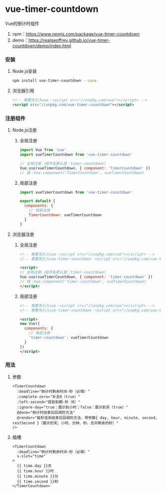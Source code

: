 # vue-timer-countdown

Vue的倒计时组件

1. npm：<https://www.npmjs.com/package/vue-timer-countdown>
2. demo：<https://realgeoffrey.github.io/vue-timer-countdown/demo/index.html>

### 安装
1. Node.js安装

    ```bash
    npm install vue-timer-countdown --save
    ```
2. 浏览器引用

    ```html
    <!-- 需要先引入vue：<script src="//unpkg.com/vue"></script> -->
    <script src="//unpkg.com/vue-timer-countdown"></script>
    ```

### 注册组件
1. Node.js注册

    1. 全局注册

        ```javascript
        import Vue from 'vue'
        import vueTimerCountdown from 'vue-timer-countdown'

        // 全局注册（组件名默认是：timer-countdown）
        Vue.use(vueTimerCountdown, { component: 'TimerCountdown' })
        // 或：Vue.component('TimerCountdown', vueTimerCountdown)
        ```
    2. 局部注册

        ```javascript
        import vueTimerCountdown from 'vue-timer-countdown'

        export default {
          components: {
            // 局部注册
            TimerCountdown: vueTimerCountdown
          }
        }
        ```
2. 浏览器注册

    1. 全局注册

        ```html
        <!-- 需要先引入vue：<script src="//unpkg.com/vue"></script> -->
        <!-- 需要先引入vue-timer-countdown：<script src="//unpkg.com/vue-timer-countdown"></script> -->

        <script>
        // 全局注册（组件名默认是：timer-countdown）
        Vue.use(vueTimerCountdown, { component: 'timer-countdown' })
        // 或：Vue.component('timer-countdown', vueTimerCountdown)
        </script>
        ```
    2. 局部注册

        ```html
        <!-- 需要先引入vue：<script src="//unpkg.com/vue"></script> -->
        <!-- 需要先引入vue-timer-countdown：<script src="//unpkg.com/vue-timer-countdown"></script> -->

        <script>
        new Vue({
          components: {
            // 局部注册
            'timer-countdown': vueTimerCountdown
          }
        })
        </script>
        ```

### 用法
1. 参数

    ```vue
    <TimerCountdown
      :deadline="倒计时剩余时间-秒（必填）"
      :complete-zero="补全0（true）"
      :left-second="提前到期-秒（0）"
      :ignore-day="true：展示到小时；false：展示到天（true）"
      @done="倒计时结束后回调的方法"
      @render="每秒渲染结束后回调的方法，带参数{ day, hour, minute, second, restSecond }（展示的天、小时、分钟、秒，总共剩余的秒）"
    />
    ```
2. 插槽

    ```vue
    <TimerCountdown
      :deadline="倒计时剩余时间-秒（必填）"
      v-slot="time"
    >
      {{ time.day }}天
      {{ time.hour }}时
      {{ time.minute }}分
      {{ time.second }}秒
    </TimerCountdown>
    ```
